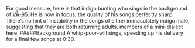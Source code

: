 For good measure, here is that indigo bunting who sings in the background of [VA-95](http://listeningtoacontinentsing.com/recording.php?page=VA-95). He is now in focus, the quality of his songs perfectly sharp. There’s no hint of instability in the songs of either immaculately indigo male, suggesting that they are both returning adults, members of a mini-dialect here. 
#####Background
A whip-poor-will sings, speeding up his delivery for a final few songs at 0:30.
